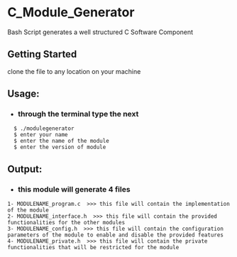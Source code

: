# C_Module_Generator
  Bash Script generates a well structured C Software Component 


## Getting Started
clone the file to any location on your machine


## Usage:
- ### through the terminal type the next 
```
  $ ./modulegenerator 
  $ enter your name 
  $ enter the name of the module
  $ enter the version of module
```


## Output:
- ### this module will generate 4 files
```
1- MODULENAME_program.c  >>> this file will contain the implementation of the module
2- MODULENAME_interface.h  >>> this file will contain the provided functionalities for the other modules
3- MODULENAME_config.h  >>> this file will contain the configuration parameters of the module to enable and disable the provided features
4- MODULENAME_private.h  >>> this file will contain the private functionalities that will be restricted for the module
```
